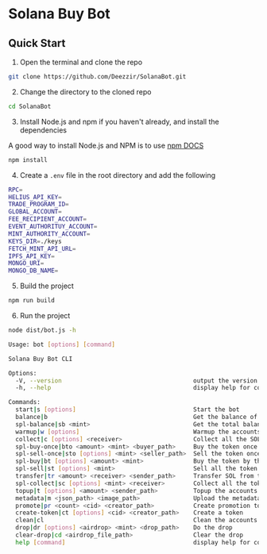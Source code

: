 # Solana Buy Bot

## Quick Start

1. Open the terminal and clone the repo

```bash
git clone https://github.com/Deezzir/SolanaBot.git
```

2. Change the directory to the cloned repo

```bash
cd SolanaBot
```

3. Install Node.js and npm if you haven't already, and install the dependencies

A good way to install Node.js and NPM is to use [npm DOCS](https://docs.npmjs.com/downloading-and-installing-node-js-and-npm)

```bash
npm install
```

4. Create a `.env` file in the root directory and add the following

```bash
RPC=
HELIUS_API_KEY=
TRADE_PROGRAM_ID=
GLOBAL_ACCOUNT=
FEE_RECIPIENT_ACCOUNT=
EVENT_AUTHORITUY_ACCOUNT=
MINT_AUTHORITY_ACCOUNT=
KEYS_DIR=./keys
FETCH_MINT_API_URL=
IPFS_API_KEY=
MONGO_URI=
MONGO_DB_NAME=
```

5. Build the project

```bash
npm run build
```

6. Run the project

```bash
node dist/bot.js -h

Usage: bot [options] [command]

Solana Buy Bot CLI

Options:
  -V, --version                                     output the version number
  -h, --help                                        display help for command

Commands:
  start|s [options]                                 Start the bot
  balance|b                                         Get the balance of the accounts
  spl-balance|sb <mint>                             Get the total balance of a token of the accounts
  warmup|w [options]                                Warmup the accounts with the tokens
  collect|c [options] <receiver>                    Collect all the SOL from the accounts to the provided address
  spl-buy-once|bto <amount> <mint> <buyer_path>     Buy the token once with the provided amount
  spl-sell-once|sto [options] <mint> <seller_path>  Sell the token once with the provided amount
  spl-buy|bt [options] <amount> <mint>              Buy the token by the mint from the accounts
  spl-sell|st [options] <mint>                      Sell all the token by the mint from the accounts
  transfer|tr <amount> <receiver> <sender_path>     Transfer SOL from the specified keypair to the receiver
  spl-collect|sc [options] <mint> <receiver>        Collect all the token by the mint from the accounts to the provided address
  topup|t [options] <amount> <sender_path>          Topup the accounts with SOL using the provided keypair
  metadata|m <json_path> <image_path>               Upload the metadata of the token using the provided JSON file
  promote|pr <count> <cid> <creator_path>           Create promotion tokens using the provided keypair
  create-token|ct [options] <cid> <creator_path>    Create a token
  clean|cl                                          Clean the accounts
  drop|dr [options] <airdrop> <mint> <drop_path>    Do the drop
  clear-drop|cd <airdrop_file_path>                 Clear the drop
  help [command]                                    display help for command
```
